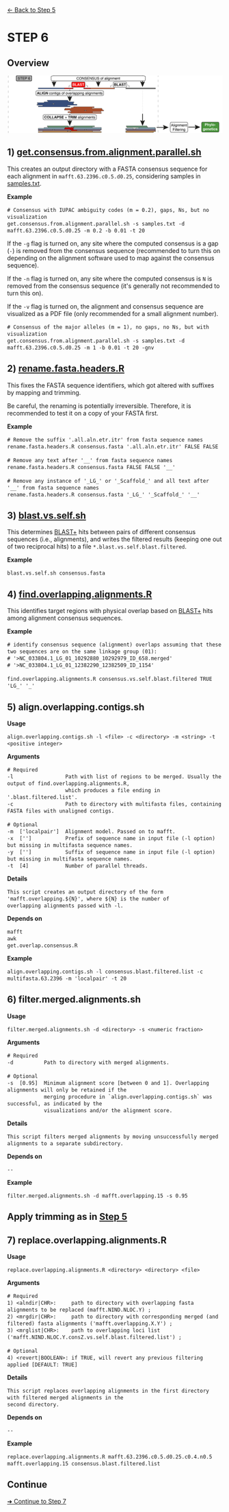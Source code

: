 [← Back to Step 5](Step5_Alignment_and_Alignment_Trimming.md)


# STEP 6

## Overview
![Step.png](https://raw.githubusercontent.com/scrameri/CaptureAl/master/tutorial/CaptureAl_Step6.png)


## 1) [get.consensus.from.alignment.parallel.sh](https://github.com/scrameri/CaptureAl/wiki/get.consensus.from.alignment.parallel.sh)

This creates an output directory with a FASTA consensus sequence for each alignment in `mafft.63.2396.c0.5.d0.25`, considering samples in [samples.txt](raw.githubusercontent.com/scrameri/CaptureAl/master/tutorial/data/samples.txt).

**Example**
```
# Consensus with IUPAC ambiguity codes (m = 0.2), gaps, Ns, but no visualization
get.consensus.from.alignment.parallel.sh -s samples.txt -d mafft.63.2396.c0.5.d0.25 -m 0.2 -b 0.01 -t 20
```

If the `-g` flag is turned on, any site where the computed consensus is a gap (`-`) is removed from the consensus sequence (recommended to turn this on depending on the alignment software used to map against the consensus sequence). 

If the `-n` flag is turned on, any site where the computed consensus is `N` is removed from the consensus sequence (it's generally not recommended to turn this on).

If the `-v` flag is turned on, the alignment and consensus sequence are visualized as a PDF file (only recommended for a small alignment number).

```
# Consensus of the major alleles (m = 1), no gaps, no Ns, but with visualization
get.consensus.from.alignment.parallel.sh -s samples.txt -d mafft.63.2396.c0.5.d0.25 -m 1 -b 0.01 -t 20 -gnv
```


## 2) [rename.fasta.headers.R](https://github.com/scrameri/CaptureAl/wiki/rename.fasta.headers.R)

This fixes the FASTA sequence identifiers, which got altered with suffixes by mapping and trimming. 

Be careful, the renaming is potentially irreversible. Therefore, it is recommended to test it on a copy of your FASTA first.

**Example**
```
# Remove the suffix '.all.aln.etr.itr' from fasta sequence names
rename.fasta.headers.R consensus.fasta '.all.aln.etr.itr' FALSE FALSE

# Remove any text after '__' from fasta sequence names
rename.fasta.headers.R consensus.fasta FALSE FALSE '__'

# Remove any instance of '_LG_' or '_Scaffold_' and all text after '__' from fasta sequence names
rename.fasta.headers.R consensus.fasta '_LG_' '_Scaffold_' '__'

```


## 3) [blast.vs.self.sh](https://github.com/scrameri/CaptureAl/wiki/blast.vs.self.sh)

This determines [BLAST+](https://scicomp.ethz.ch/public/manual/BLAST/BLAST.pdf) hits between pairs of different consensus sequences (i.e., alignments), and writes the filtered results (keeping one out of two reciprocal hits) to a file `*.blast.vs.self.blast.filtered`.

**Example**
```
blast.vs.self.sh consensus.fasta
```

## 4) [find.overlapping.alignments.R](https://github.com/scrameri/CaptureAl/wiki/find.overlapping.alignments.R)

This identifies target regions with physical overlap based on [BLAST+](https://scicomp.ethz.ch/public/manual/BLAST/BLAST.pdf) hits among alignment consensus sequences.

**Example**
```
# identify consensus sequence (alignment) overlaps assuming that these two sequences are on the same linkage group (01):
# '>NC_033804.1_LG_01_10292880_10292979_ID_658.merged'
# '>NC_033804.1_LG_01_12382290_12382509_ID_1154'

find.overlapping.alignments.R consensus.vs.self.blast.filtered TRUE 'LG_' '_'
```

## 5) align.overlapping.contigs.sh

**Usage**
```
align.overlapping.contigs.sh -l <file> -c <directory> -m <string> -t <positive integer>
```

**Arguments**
```
# Required
-l                 Path with list of regions to be merged. Usually the output of find.overlapping.alignments.R,
                   which produces a file ending in '.blast.filtered.list'.
-c                 Path to directory with multifasta files, containing FASTA files with unaligned contigs.

# Optional
-m  ['localpair']  Alignment model. Passed on to mafft.
-x  ['']           Prefix of sequence name in input file (-l option) but missing in multifasta sequence names.
-y  ['']           Suffix of sequence name in input file (-l option) but missing in multifasta sequence names.
-t  [4]            Number of parallel threads.
```

**Details**
```
This script creates an output directory of the form 'mafft.overlapping.${N}', where ${N} is the number of 
overlapping alignments passed with -l.
```

**Depends on**
```
mafft
awk
get.overlap.consensus.R
```


**Example**
```
align.overlapping.contigs.sh -l consensus.blast.filtered.list -c multifasta.63.2396 -m 'localpair' -t 20
```

## 6) filter.merged.alignments.sh

**Usage**
```
filter.merged.alignments.sh -d <directory> -s <numeric fraction>
```

**Arguments**
```
# Required
-d          Path to directory with merged alignments.

# Optional
-s  [0.95]  Minimum alignment score [between 0 and 1]. Overlapping alignments will only be retained if the
            merging procedure in `align.overlapping.contigs.sh` was successful, as indicated by the 
            visualizations and/or the alignment score.
```

**Details**
```
This script filters merged alignments by moving unsuccessfully merged alignments to a separate subdirectory.
```

**Depends on**
```
--
```


**Example**
```
filter.merged.alignments.sh -d mafft.overlapping.15 -s 0.95
```


## Apply trimming as in [Step 5](Step5_Alignment_and_Alignment_Trimming.md)


## 7) replace.overlapping.alignments.R

**Usage**
```
replace.overlapping.alignments.R <directory> <directory> <file>
```

**Arguments**
```
# Required
1) <alndir|CHR>:     path to directory with overlapping fasta alignments to be replaced (mafft.NIND.NLOC.Y) ; 
2) <mrgdir|CHR>:     path to directory with corresponding merged (and filtered) fasta alignments ('mafft.overlapping.X.Y') ;
3) <mrglist|CHR>:    path to overlapping loci list ('mafft.NIND.NLOC.Y.consZ.vs.self.blast.filtered.list') ;
       
# Optional
4) <revert|BOOLEAN>: if TRUE, will revert any previous filtering applied [DEFAULT: TRUE]
```

**Details**
```
This script replaces overlapping alignments in the first directory with filtered merged alignments in the
second directory.
```

**Depends on**
```
--
```


**Example**
```
replace.overlapping.alignments.R mafft.63.2396.c0.5.d0.25.c0.4.n0.5 mafft.overlapping.15 consensus.blast.filtered.list
```

## Continue
[➜ Continue to Step 7](Step7_Create_Representative_Reference_Sequences.md)
